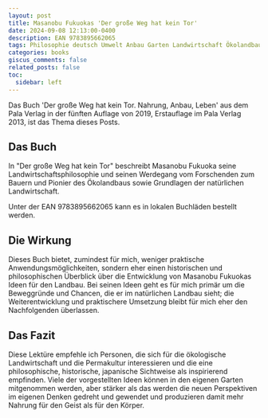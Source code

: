 ```yaml
---
layout: post
title: Masanobu Fukuokas 'Der große Weg hat kein Tor'
date: 2024-09-08 12:13:00-0400
description: EAN 9783895662065
tags: Philosophie deutsch Umwelt Anbau Garten Landwirtschaft Ökolandbau book
categories: books
giscus_comments: false
related_posts: false
toc:
  sidebar: left
---
```


Das Buch 'Der große Weg hat kein Tor. Nahrung, Anbau, Leben' aus dem Pala Verlag in der fünften Auflage von 2019, Erstauflage im Pala Verlag 2013, ist das Thema dieses Posts.


## Das Buch

In "Der große Weg hat kein Tor" beschreibt Masanobu Fukuoka seine Landwirtschaftsphilosophie und seinen Werdegang vom Forschenden zum Bauern und Pionier des Ökolandbaus sowie Grundlagen der natürlichen Landwirtschaft.

Unter der EAN 9783895662065 kann es in lokalen Buchläden bestellt werden.


## Die Wirkung

Dieses Buch bietet, zumindest für mich, weniger praktische Anwendungsmöglichkeiten, sondern eher einen historischen und philosophischen Überblick über die Entwicklung von Masanobu Fukuokas Ideen für den Landbau. Bei seinen Ideen geht es für mich primär um die Beweggründe und Chancen, die er im natürlichen Landbau sieht; die Weiterentwicklung und praktischere Umsetzung bleibt für mich eher den Nachfolgenden überlassen.


## Das Fazit

Diese Lektüre empfehle ich Personen, die sich für die ökologische Landwirtschaft und die Permakultur interessieren und die eine philosophische, historische, japanische Sichtweise als inspirierend empfinden. Viele der vorgestellten Ideen können in den eigenen Garten mitgenommen werden, aber stärker als das werden die neuen Perspektiven im eigenen Denken gedreht und gewendet und produzieren damit mehr Nahrung für den Geist als für den Körper.
